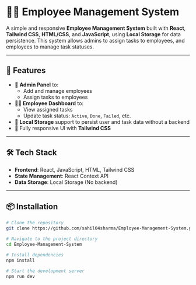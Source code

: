 # 👨‍💼 Employee Management System

A simple and responsive **Employee Management System** built with **React**, **Tailwind CSS**, **HTML/CSS**, and **JavaScript**, using **Local Storage** for data persistence. This system allows admins to assign tasks to employees, and employees to manage task statuses.

---

## 🚀 Features

- 👤 **Admin Panel** to:
  - Add and manage employees
  - Assign tasks to employees
- 🧑‍💼 **Employee Dashboard** to:
  - View assigned tasks
  - Update task status: `Active`, `Done`, `Failed`, etc.
- 💾 **Local Storage** support to persist user and task data without a backend
- 🎨 Fully responsive UI with **Tailwind CSS**

---

## 🛠️ Tech Stack

- **Frontend**: React, JavaScript, HTML, Tailwind CSS
- **State Management**: React Context API
- **Data Storage**: Local Storage (No backend)

---

## 📦 Installation

```bash
# Clone the repository
git clone https://github.com/sahil04sharma/Employee-Management-System.git

# Navigate to the project directory
cd Employee-Management-System

# Install dependencies
npm install

# Start the development server
npm run dev
